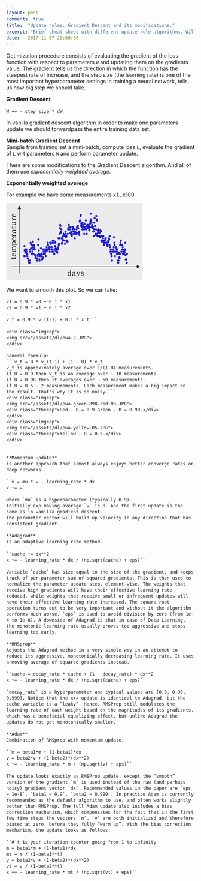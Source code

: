 ```yaml
---
layout: post
comments: true
title:  "Update rules. Gradient Descent and its modifications."
excerpt: "Brief cheat sheet with different update rule algorithms. Will be updated."
date:   2017-11-07 20:00:00
---
```


Optimization procedure consists of evaluating the gradient of the loss function with respect to parameters `W` and updating them on the gradients value. 
The gradient tells us the direction in which the function has the steepest rate of increase, and the step size (the learning rate) is one of the most important hyperparameter settings in training a neural network, tells us how big step we should take.

**Gradient Descent**

``W += - step_size * dW``

In vanilla gradient descent algorithm in order to make one parameters update we should forwardpass the entire training data set.

**Mini-batch Gradient Descent**  
Sample from training set a mini-batch, compute loss `L`, evaluate the gradient of `L` wrt parameters `W` and perform parameter update.

There are some modifications to the Gradient Descent algorithm. And all of them use *exponentially weighted averege*.

**Exponentially weighted averege**

For example we have some measurements x1...x100.
<div class="imgcap">
<img src="/assets/dl/ewa-data.JPG">
</div>

We want to smooth this plot. So we can take:  
```v0 = 0  
v1 = 0.9 * v0 + 0.1 * x1  
v2 = 0.9 * v1 + 0.1 * x2  
...  
v_t = 0.9 * v_(t-1) + 0.1 * x_t```

<div class="imgcap">
<img src="/assets/dl/ewa-2.JPG">
</div>

General formula:  
```v_t = B * v_(t-1) + (1 - B) * x_t  
v_t is approximately average over 1/(1-B) measurements.  
if B = 0.9 then v_t is an average over ~ 10 measurements.  
if B = 0.98 then it averages over ~ 50 measurements.  
if B = 0.5 ~ 2 measurements. Each measurement makes a big impact on the result. That's why it is so noisy.```
<div class="imgcap">
<img src="/assets/dl/ewa-green-098-red-09.JPG">
<div class="thecap">Red - B = 0.9 Green - B = 0.98.</div>
</div>
<div class="imgcap">
<img src="/assets/dl/ewa-yellow-05.JPG">
<div class="thecap">Yellow - B = 0.5.</div>
</div>


**Momentum update**  
is another approach that almost always enjoys better converge rates on deep networks.

``v = mu * v - learning_rate * dx  
x += v``

where `mu` is a hyperparameter (typically 0.9).
Initially exp moving average `v` is 0. And the first update is the same as in vanilla gradient descent.
The parameter vector will build up velocity in any direction that has consistent gradient.

**Adagrad**  
is an adaptive learning rate method.

``cache += dx**2  
x += - learning_rate * dx / (np.sqrt(cache) + eps)``

Variable `cache` has size equal to the size of the gradient, and keeps track of per-parameter sum of squared gradients. This is then used to normalize the parameter update step, element-wise. The weights that receive high gradients will have their effective learning rate reduced, while weights that receive small or infrequent updates will have their effective learning rate increased. The square root operation turns out to be very important and without it the algorithm performs much worse. `eps` is used to avoid division by zero (from 1e-4 to 1e-8). A downside of Adagrad is that in case of Deep Learning, the monotonic learning rate usually proves too aggressive and stops learning too early.

**RMSprop**  
Adjusts the Adagrad method in a very simple way in an attempt to reduce its aggressive, monotonically decreasing learning rate. It uses a moving average of squared gradients instead.

``cache = decay_rate * cache + (1 - decay_rate) * dx**2  
x += - learning_rate * dx / (np.sqrt(cache) + eps)``

`decay_rate` is a hyperparameter and typical values are [0.9, 0.99, 0.999]. Notice that the x+= update is identical to Adagrad, but the cache variable is a “leaky”. Hence, RMSProp still modulates the learning rate of each weight based on the magnitudes of its gradients, which has a beneficial equalizing effect, but unlike Adagrad the updates do not get monotonically smaller.

**Adam**  
Combination of RMSprop with momentum update.

``m = beta1*m + (1-beta1)*dx  
v = beta2*v + (1-beta2)*(dx**2)  
x += - learning_rate * m / (np.sqrt(v) + eps)``

The update looks exactly as RMSProp update, except the “smooth” version of the gradient `m` is used instead of the raw (and perhaps noisy) gradient vector `dx`. Recommended values in the paper are `eps = 1e-8`, `beta1 = 0.9`, `beta2 = 0.999`. In practice Adam is currently recommended as the default algorithm to use, and often works slightly better than RMSProp. The full Adam update also includes a bias correction mechanism, which compensates for the fact that in the first few time steps the vectors `m`, `v` are both initialized and therefore biased at zero, before they fully “warm up”. With the bias correction mechanism, the update looks as follows:

``# t is your iteration counter going from 1 to infinity  
m = beta1*m + (1-beta1)*dx  
mt = m / (1-beta1**t)  
v = beta2*v + (1-beta2)*(dx**2)  
vt = v / (1-beta2**t)  
x += - learning_rate * mt / (np.sqrt(vt) + eps)``
